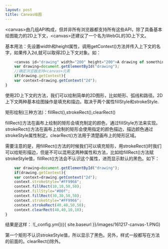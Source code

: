 ```yaml
---
layout: post
title: Canvas绘图
---
```


&lt;canvas&gt;由几组API构成，但并非所有浏览器都支持所有这些API，除了具备基本绘图能力的2D上下文，&lt;canvas&gt;还建议了一个名为WebGL的3D上下文。

基本用法：先设置width和height属性，调用getContext()方法并传入上下文的名字，如果传入2d,就可以取得2D上下文对象。如：

~~~javascript
    <canvas id="drawing" width="200" height="200">A drawing of something.</canvas>
    var drawing=document.getElementById("drawing");
    //确定浏览器支持<canvas>元素
    if(drawing.getContext){
    var context=drawing.getContext("2d");
}
~~~

使用2D上下文的方法，我们可以绘制简单的2D图形，比如矩形、弧线和路径。2D上下文两种基本绘图操作是填充和描边。取决于两个属性fillStyle和strokeStyle.

矩形绘制(三种方法)：fillRect(),strokeRect(),clearRect()

fillRect()方法在画布上绘制的矩形会填充制定的颜色，通过fillStyle方法来实现。strokeRect()方法在画布上绘制的矩形会使用指定的颜色描边，描边颜色通过strokeStyle属性制定。clearRect()方法用于清楚画布上的矩形区域。   

需要注意的是，用fillRect()方法的时候我们可以填充矩形，用strokeRect()时我们可以给矩形描边，但是不可以混用这两种属性和方法，比如给fillRect()方法赋strokeStyle值，fillRect()方法会不认识这个属性，进而显示默认的黑色。如下：


~~~javascript
    var drawing=document.getElementById("drawing");
    if(drawing.getContext){
    var context=drawing.getContext("2d");
    context.strokeStyle="#FF9966";
    context.fillRect(10,10,50,50);
    context.fillStyle="#00f";
    context.fillRect(30,30,50,50);
    context.strokeStyle="#FF9966";
    context.strokeRect(40,40,50,50);
    context.clearRect(40,40,10,10);
}
~~~
结果是这样：
![_config.yml]({{ site.baseurl }}/images/161217-canvas-1.PNG)

第一个矩形不认识strokeStyle值，所以显示了黑色。另外，样式一般都写在方法的前面的。clearRect()除外。
